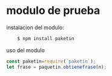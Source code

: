 # modulo de prueba
instalacion del modulo:
```bash
    $ npm install paketin
```
uso del modulo
```js
const paketin=require(`paketin`);
let frase = paquetin.obtienefrase(n); 
```